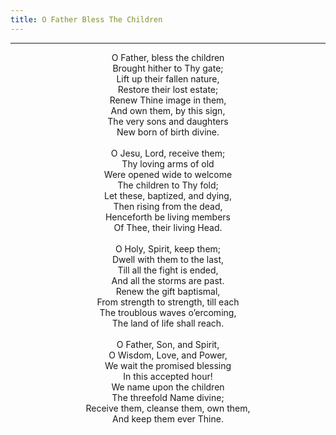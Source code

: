 ```yaml
---
title: O Father Bless The Children
---
```


---
<center>
O Father, bless the children<br/>
Brought hither to Thy gate;<br/>
Lift up their fallen nature,<br/>
Restore their lost estate;<br/>
Renew Thine image in them,<br/>
And own them, by this sign,<br/>
The very sons and daughters<br/>
New born of birth divine.<br/>
<br/>
O Jesu, Lord, receive them;<br/>
Thy loving arms of old<br/>
Were opened wide to welcome<br/>
The children to Thy fold;<br/>
Let these, baptized, and dying,<br/>
Then rising from the dead,<br/>
Henceforth be living members<br/>
Of Thee, their living Head.<br/>
<br/>
O Holy, Spirit, keep them;<br/>
Dwell with them to the last,<br/>
Till all the fight is ended,<br/>
And all the storms are past.<br/>
Renew the gift baptismal,<br/>
From strength to strength, till each<br/>
The troublous waves o’ercoming,<br/>
The land of life shall reach.<br/>
<br/>
O Father, Son, and Spirit,<br/>
O Wisdom, Love, and Power,<br/>
We wait the promised blessing<br/>
In this accepted hour!<br/>
We name upon the children<br/>
The threefold Name divine;<br/>
Receive them, cleanse them, own them,<br/>
And keep them ever Thine.
</center>